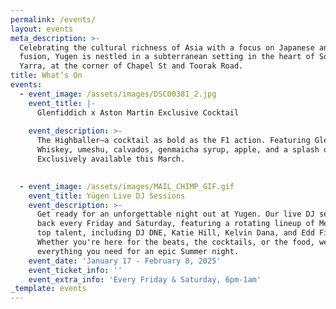 ```yaml
---
permalink: /events/
layout: events
meta_description: >-
  Celebrating the cultural richness of Asia with a focus on Japanese and Asian
  fusion, Yugen is nestled in a subterranean setting in the heart of South
  Yarra, at the corner of Chapel St and Toorak Road.
title: What’s On
events:
  - event_image: /assets/images/DSC00381_2.jpg
    event_title: |-
      Glenfiddich x Aston Martin Exclusive Cocktail
      ⁠
    event_description: >-
      The Highballer—a cocktail as bold as the F1 action. Featuring Glenfiddich
      Whiskey, umeshu, calvados, genmaicha syrup, apple, and a splash of soda.
      Exclusively available this March. ⁠

      ⁠
  - event_image: /assets/images/MAIL_CHIMP_GIF.gif
    event_title: Yūgen Live DJ Sessions
    event_description: >-
      Get ready for an unforgettable night out at Yugen. Our live DJ sets are
      back every Friday and Saturday, featuring a rotating lineup of Melbourne's
      top talent, including DJ DNE, Katie Hill, Kelvin Dana, and Edd Fisher.
      Whether you're here for the beats, the cocktails, or the food, we've got
      everything you need for an epic Summer night.
    event_date: 'January 17 - February 8, 2025'
    event_ticket_info: ''
    event_extra_info: 'Every Friday & Saturday, 6pm-1am'
_template: events
---
```


